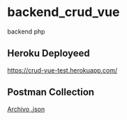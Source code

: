 # backend_crud_vue
backend php

## Heroku Deployeed

https://crud-vue-test.herokuapp.com/

## Postman Collection
[Archivo .json](postman_collection.json)
